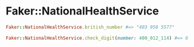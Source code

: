 # Faker::NationalHealthService

```ruby
Faker::NationalHealthService.british_number #=> "403 958 5577"

Faker::NationalHealthService.check_digit(number: 400_012_114) #=> 6
```
